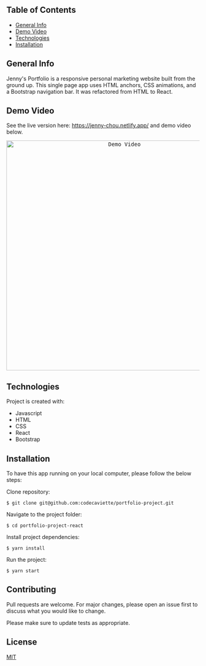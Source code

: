 ## Table of Contents

- [General Info](#general-info)
- [Demo Video](#demo-video)
- [Technologies](#technologies)
- [Installation](#installation)
<!-- - [To-Do](#future) -->

## <a name="general-info"></a>General Info
Jenny's Portfolio is a responsive personal marketing website built from the ground up. This single page app uses HTML anchors, CSS animations, and a Bootstrap navigation bar. It was refactored from HTML to React.  

## <a name="demo-video"></a>Demo Video
See the live version here: https://jenny-chou.netlify.app/ and demo video below.

<div style="text-align:center">
  <kbd>
    <img width="600" alt="Demo Video" src="https://media.giphy.com/media/sIn84IRGoQsPPyIoN3/giphy.gif">
  </kbd>
</div>

## <a name="technologies"></a>Technologies
Project is created with:
- Javascript 
- HTML 
- CSS
- React
- Bootstrap

## <a name="installation"></a>Installation
To have this app running on your local computer, please follow the below steps:

Clone repository:
```
$ git clone git@github.com:codecaviette/portfolio-project.git
```
Navigate to the project folder:
```
$ cd portfolio-project-react
```
Install project dependencies:
```
$ yarn install
```
Run the project:
```
$ yarn start 
```
<!--## <a name="future"></a>TODO✨
- ✨ Add more quotes -->

## Contributing

Pull requests are welcome. For major changes, please open an issue first to discuss what you would like to change.

Please make sure to update tests as appropriate.

## License

[MIT](https://choosealicense.com/licenses/mit/)
